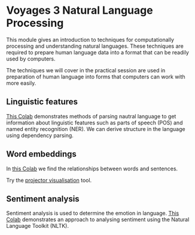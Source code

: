 # Voyages 3 Natural Language Processing

This module gives an introduction to techniques for computationally processing and understanding natural languages. These techniques are required to prepare human language data into a format that can be readily used by computers.

The techniques we will cover in the practical session are used in preparation of human language into forms that computers can work with more easily. 

## Linguistic features

[This Colab](https://colab.research.google.com/drive/1w0CHRS4-h4UoS7k5ErzaRrKnXRmbQbgY?usp=sharing) demonstrates methods of parsing nautral language to get information about linguistic features such as parts of speech (POS) and named entity recognition (NER). We can derive structure in the language using dependency parsing.

## Word embeddings

In [this Colab](https://colab.research.google.com/drive/1EcjqI9lbiSw5gtZr9Ss9Nns1uINuasRU?usp=sharing) we find the relationships between words and sentences.

Try the [projector visualisation](http://projector.tensorflow.org/) tool.

## Sentiment analysis 

Sentiment analysis is used to determine the emotion in language. [This Colab](https://colab.research.google.com/drive/17H8bLQSWNdKEikGda2mZaaDHxaMJyHUI?usp=sharing) demonstrates an approach to analysing sentiment using the Natural Language Toolkit (NLTK).